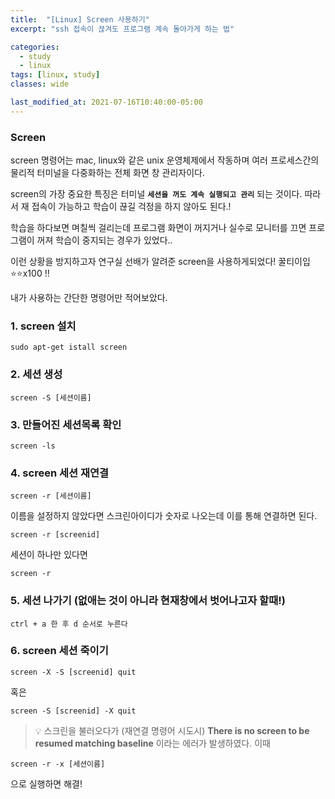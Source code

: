 ```yaml
---
title:  "[Linux] Screen 사용하기"
excerpt: "ssh 접속이 끊겨도 프로그램 계속 돌아가게 하는 법"

categories:
  - study
  - linux
tags: [linux, study]
classes: wide

last_modified_at: 2021-07-16T10:40:00-05:00
---
```


### Screen

screen 명령어는 mac, linux와 같은 unix 운영체제에서 작동하며 여러 프로세스간의 물리적 터미널을 다중화하는 전체 화면 창 관리자이다.

screen의 가장 중요한 특징은 터미널 **`세션을 꺼도 계속 실행되고 관리`** 되는 것이다. 따라서 재 접속이 가능하고 학습이 끊길 걱정을 하지 않아도 된다.!


학습을 하다보면 며칠씩 걸리는데 프로그램 화면이 꺼지거나 실수로 모니터를 끄면 프로그램이 꺼져 학습이 중지되는 경우가 있었다.. 

이런 상황을 방지하고자 연구실 선배가 알려준 screen을 사용하게되었다! 꿀티이입 ⭐️⭐️x100 !!

내가 사용하는 간단한 명령어만 적어보았다.

### 1. screen 설치
~~~
sudo apt-get istall screen
~~~

### 2. 세션 생성
~~~
screen -S [세션이름]
~~~

### 3. 만들어진 세션목록 확인
~~~
screen -ls
~~~

### 4. screen 세션 재연결
~~~
screen -r [세션이름]
~~~

이름을 설정하지 않았다면 스크린아이디가 숫자로 나오는데 이를 통해 연결하면 된다.

~~~
screen -r [screenid]
~~~

세션이 하나만 있다면
~~~
screen -r
~~~

### 5. 세션 나가기 (없애는 것이 아니라 현재창에서 벗어나고자 할때!)
~~~
ctrl + a 한 후 d 순서로 누른다
~~~

### 6. screen 세션 죽이기
~~~
screen -X -S [screenid] quit
~~~ 
혹은
~~~
screen -S [screenid] -X quit
~~~


> 💡 스크린을 불러오다가 (재연결 명령어 시도시) **There is no screen to be resumed matching baseline** 이라는 에러가 발생하였다. 이때 

~~~
screen -r -x [세션이름]
~~~ 

으로 실행하면 해결!
